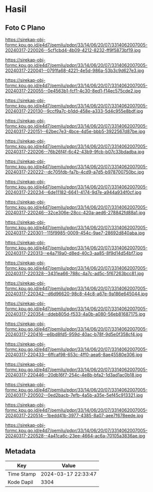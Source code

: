 # Hasil

## Foto C Plano

https://sirekap-obj-formc.kpu.go.id/e4d7/pemilu/pdpr/33/14/06/20/07/3314062007005-20240317-220026--5cf1cbd4-4b09-4212-8232-ff9f5873bf19.jpg

https://sirekap-obj-formc.kpu.go.id/e4d7/pemilu/pdpr/33/14/06/20/07/3314062007005-20240317-220041--0791fa68-4221-4e5d-986a-53b3c9d627e3.jpg

https://sirekap-obj-formc.kpu.go.id/e4d7/pemilu/pdpr/33/14/06/20/07/3314062007005-20240317-220055--0e4563b1-fcf1-4c30-8ed1-f14ec575cde2.jpg

https://sirekap-obj-formc.kpu.go.id/e4d7/pemilu/pdpr/33/14/06/20/07/3314062007005-20240317-220130--9ccf9a7c-b1dd-458e-a333-5d4c955e8bdf.jpg

https://sirekap-obj-formc.kpu.go.id/e4d7/pemilu/pdpr/33/14/06/20/07/3314062007005-20240317-220151--62bec7e3-4bce-4d5e-bbb5-3922567d87be.jpg

https://sirekap-obj-formc.kpu.go.id/e4d7/pemilu/pdpr/33/14/06/20/07/3314062007005-20240317-220206--76b26f4f-6c42-43b9-9fcb-b07c33bdadba.jpg

https://sirekap-obj-formc.kpu.go.id/e4d7/pemilu/pdpr/33/14/06/20/07/3314062007005-20240317-220222--dc705fdb-fa7b-4cd9-a7d5-b978700750bc.jpg

https://sirekap-obj-formc.kpu.go.id/e4d7/pemilu/pdpr/33/14/06/20/07/3314062007005-20240317-220234--6de11182-6641-4174-9d7e-a944a934f0cf.jpg

https://sirekap-obj-formc.kpu.go.id/e4d7/pemilu/pdpr/33/14/06/20/07/3314062007005-20240317-220246--32ce306e-28cc-420a-aed6-278842fd88a1.jpg

https://sirekap-obj-formc.kpu.go.id/e4d7/pemilu/pdpr/33/14/06/20/07/3314062007005-20240317-220301--115f9985-0009-454c-9ae7-28692d840aba.jpg

https://sirekap-obj-formc.kpu.go.id/e4d7/pemilu/pdpr/33/14/06/20/07/3314062007005-20240317-220313--e4a719a0-d8ed-40c3-aa85-8f9d14d54bf7.jpg

https://sirekap-obj-formc.kpu.go.id/e4d7/pemilu/pdpr/33/14/06/20/07/3314062007005-20240317-220328--3431ea66-788c-4a7c-ad5c-5f67263bcc81.jpg

https://sirekap-obj-formc.kpu.go.id/e4d7/pemilu/pdpr/33/14/06/20/07/3314062007005-20240317-220342--d6d96620-98c8-44c8-a67e-9a186e645044.jpg

https://sirekap-obj-formc.kpu.go.id/e4d7/pemilu/pdpr/33/14/06/20/07/3314062007005-20240317-220354--ddeb805d-f533-4a0b-a080-56eb81687175.jpg

https://sirekap-obj-formc.kpu.go.id/e4d7/pemilu/pdpr/33/14/06/20/07/3314062007005-20240317-220416--e6bd8fd5-959d-40ac-b78f-9d5e0f358cf4.jpg

https://sirekap-obj-formc.kpu.go.id/e4d7/pemilu/pdpr/33/14/06/20/07/3314062007005-20240317-220433--6ffcaf98-653c-4ff0-aea6-8ae45580e306.jpg

https://sirekap-obj-formc.kpu.go.id/e4d7/pemilu/pdpr/33/14/06/20/07/3314062007005-20240317-220446--20db16f7-254c-4e8b-bfa2-1d3ad1ac0b18.jpg

https://sirekap-obj-formc.kpu.go.id/e4d7/pemilu/pdpr/33/14/06/20/07/3314062007005-20240317-220502--0ed2bacb-7efb-4a5b-a35e-5ef45c913321.jpg

https://sirekap-obj-formc.kpu.go.id/e4d7/pemilu/pdpr/33/14/06/20/07/3314062007005-20240317-220514--1bedd41b-3977-4385-8a07-aee7f678eede.jpg

https://sirekap-obj-formc.kpu.go.id/e4d7/pemilu/pdpr/33/14/06/20/07/3314062007005-20240317-220528--4a41ca6c-23ee-4664-ac6a-70105a3836ae.jpg


## Metadata

| Key        | Value               |
| ---------- | ------------------- |
| Time Stamp | 2024-03-17 22:33:47 |
| Kode Dapil | 3304                |



